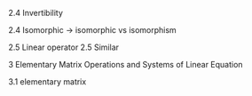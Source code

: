 2.4 Invertibility 

2.4 Isomorphic
 -> isomorphic vs isomorphism

2.5 Linear operator
2.5 Similar

3 Elementary Matrix Operations and Systems of Linear Equation

3.1 elementary matrix
